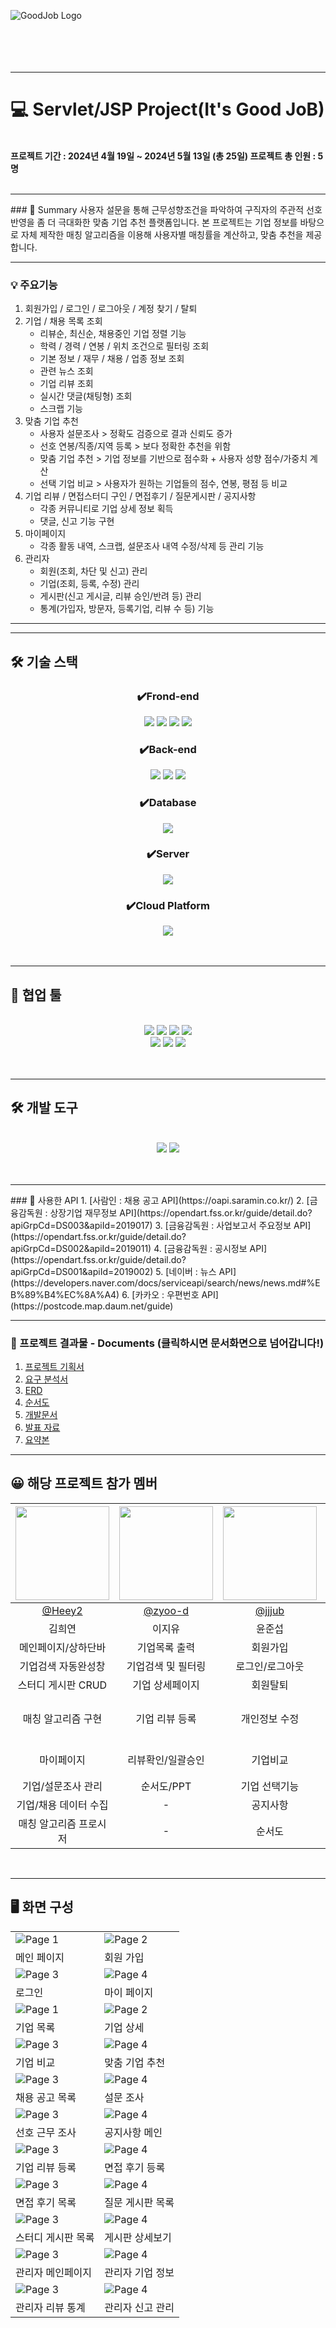 ![GoodJob Logo](https://github.com/Kijun0708/GoodJob/blob/main/GoodJob/src/main/webapp/assets/logo.png)
<br/>
<br/>
<br/>
<br/>
<br/>
<hr/>


# 💻 Servlet/JSP Project(It's Good JoB)
<br/>
<b>프로젝트 기간 : 2024년 4월 19일 ~ 2024년 5월 13일 (총 25일)  
프로젝트 총 인원 : 5명</b><br/>
<br/>

<hr/>
### 📌 Summary
사용자 설문을 통해 근무성향조건을 파악하여 구직자의 주관적 선호 반영을 좀 더 극대화한 맞춤 기업 추천 플랫폼입니다.
본 프로젝트는 기업 정보를 바탕으로 자체 제작한 매칭 알고리즘을 이용해 사용자별 매칭률을 계산하고, 맞춤 추천을 제공합니다.

---

### 💡 주요기능
1. 회원가입 / 로그인 / 로그아웃 / 계정 찾기 / 탈퇴       
2. 기업 / 채용 목록 조회
     - 리뷰순, 최신순, 채용중인 기업 정렬 기능
     - 학력 / 경력 / 연봉 / 위치 조건으로 필터링 조회
     - 기본 정보 / 재무 / 채용 / 업종 정보 조회
     - 관련 뉴스 조회
     - 기업 리뷰 조회
     - 실시간 댓글(채팅형) 조회
     - 스크랩 기능
3. 맞춤 기업 추천
     - 사용자 설문조사 > 정확도 검증으로 결과 신뢰도 증가
     - 선호 연봉/직종/지역 등록 > 보다 정확한 추천을 위함
     - 맞춤 기업 추천 > 기업 정보를 기반으로 점수화 + 사용자 성향 점수/가중치 계산
     - 선택 기업 비교 > 사용자가 원하는 기업들의 점수, 연봉, 평점 등 비교
4. 기업 리뷰 / 면접스터디 구인 / 면접후기 / 질문게시판 / 공지사항 
     - 각종 커뮤니티로 기업 상세 정보 획득
     - 댓글, 신고 기능 구현       
5. 마이페이지
     - 각종 활동 내역, 스크랩, 설문조사 내역 수정/삭제 등 관리 기능
6. 관리자
     - 회원(조회, 차단 및 신고) 관리
     - 기업(조회, 등록, 수정) 관리
     - 게시판(신고 게시글, 리뷰 승인/반려 등) 관리
     - 통계(가입자, 방문자, 등록기업, 리뷰 수 등) 기능

---

<hr/>

<h2>  🛠️ 기술 스택 </h2>
<div align=center>
  
### ✔️Frond-end

<img src="https://img.shields.io/badge/html5-E34F26?style=for-the-badge&logo=html5&logoColor=white">
<img src="https://img.shields.io/badge/css-1572B6?style=for-the-badge&logo=css3&logoColor=white">
<img src="https://img.shields.io/badge/javascript-F7DF1E?style=for-the-badge&logo=javascript&logoColor=black">
<img src="https://img.shields.io/badge/jquery-0769AD?style=for-the-badge&logo=jquery&logoColor=white">

### ✔️Back-end

<img src="https://img.shields.io/badge/java-FF7800?style=for-the-badge&logo=java&logoColor=white">
<img src="https://img.shields.io/badge/servlet-FF9E0F?style=for-the-badge&logo=servlet&logoColor=white">
<img src="https://img.shields.io/badge/jsp-FFD700?style=for-the-badge&logo=jsp&logoColor=white">

### ✔️Database

<img src="https://img.shields.io/badge/oracle-F80000?style=for-the-badge&logo=oracle&logoColor=white">

### ✔️Server

<img src="https://img.shields.io/badge/apache tomcat-F8DC75?style=for-the-badge&logo=apachetomcat&logoColor=black">

### ✔️Cloud Platform

<img src="https://img.shields.io/badge/amazon ec2-FF9900?style=for-the-badge&logo=amazonec2&logoColor=white">

</div>

<br/>
<br/>
<hr/>

 <h2>  🤝 협업 툴 </h2> <br/>
<div align=center> 
<img src="https://img.shields.io/badge/github-181717?style=for-the-badge&logo=github&logoColor=white">   
<img src="https://img.shields.io/badge/canva-00C4CC?style=for-the-badge&logo=canva&logoColor=white">   
<img src="https://img.shields.io/badge/draw.io-FF7800?style=for-the-badge&logo=drawio&logoColor=white">
<img src="https://img.shields.io/badge/googledocs-4285F4?style=for-the-badge&logo=googledocs&logoColor=white"> <br/>   
<img src="https://img.shields.io/badge/discord-5865F2?style=for-the-badge&logo=discord&logoColor=white"> 
<img src="https://img.shields.io/badge/notion-000000?style=for-the-badge&logo=notion&logoColor=white"> 
<img src="https://img.shields.io/badge/ERDCloud-2C2255?style=for-the-badge&logo=erdcloud&logoColor=white">
</div>
<br/>
<br/>
<hr/>




  
## 🛠️ 개발 도구 <br/>
<div align=center>
  <br/>
  <img src="https://img.shields.io/badge/eclipseide-2C2255?style=for-the-badge&logo=eclipseide&logoColor=white">
  <img src="https://img.shields.io/badge/sql developer-717171?style=for-the-badge&logo=sqldeveloper&logoColor=white">
</div>  
<br/>
<br/>
<hr/>
### 🔎 사용한 API 
1. [사람인 : 채용 공고 API](https://oapi.saramin.co.kr/)
2. [금융감독원 : 상장기업 재무정보 API](https://opendart.fss.or.kr/guide/detail.do?apiGrpCd=DS003&apiId=2019017)
3. [금융감독원 : 사업보고서 주요정보 API](https://opendart.fss.or.kr/guide/detail.do?apiGrpCd=DS002&apiId=2019011)
4. [금융감독원 : 공시정보 API](https://opendart.fss.or.kr/guide/detail.do?apiGrpCd=DS001&apiId=2019002)
5. [네이버 : 뉴스 API](https://developers.naver.com/docs/serviceapi/search/news/news.md#%EB%89%B4%EC%8A%A4)
6. [카카오 : 우편번호 API](https://postcode.map.daum.net/guide)

---

### 📜 프로젝트 결과물 - Documents (클릭하시면 문서화면으로 넘어갑니다!)
1. [프로젝트 기획서](https://drive.google.com/file/d/1Z1Y8tXyPkJQ10732bVdiWUFsjOxM8X39/view?usp=drive_link)
2. [요구 분석서](https://drive.google.com/file/d/1H2NWM8EzZjT2T11KR67y9gFTCQJLSit-/view?usp=drive_link)
3. [ERD](https://drive.google.com/file/d/1R2n-NsRU5JskpHAc_c3ffYGiYBkBsjEC/view?usp=drive_link)
4. [순서도](https://drive.google.com/file/d/1Jg3jVu8q4c-d_LpOl-YIcijEfu2O3u4s/view?usp=drive_link)
5. [개발문서](https://drive.google.com/file/d/1xuHhiOiof2rSYLw3z6Tup-UTvcHdGqle/view?usp=drive_link)
6. [발표 자료](https://drive.google.com/file/d/1AKmwRicGrRGoy_CgOfmgbJJOWuNxuBGu/view?usp=drive_link)
7. [요약본](https://drive.google.com/file/d/1MF_3N9qjNzg6DGBBoLk2J1jHBYGKB_7V/view?usp=drive_link)

<hr/>

  
## 😀  해당 프로젝트 참가 멤버

|<img src="https://avatars.githubusercontent.com/u/155238712?v=4" width="150" height="150"/>|<img src="https://avatars.githubusercontent.com/u/153978814?v=4" width="150" height="150"/>|<img src="https://avatars.githubusercontent.com/u/72927363?v=4" width="150" height="150"/>|<img src="https://avatars.githubusercontent.com/u/157680931?v=4" width="150" height="150"/>|<img src="https://avatars.githubusercontent.com/u/127924216?v=4" width="150" height="150"/>|
|:-:|:-:|:-:|:-:|:-:|
|[@Heey2](https://github.com/Heey2)|[@zyoo-d](https://github.com/zyoo-d)|[@jjjub](https://github.com/jjjub)|[@Kijun0708](https://github.com/Kijun0708)|[@kmggmk](https://github.com/kmggmk)|
|김희연|이지유|윤준섭|박기준|김민곤|
|메인페이지/상하단바|기업목록 출력|회원가입|질문게시판 CRUD|면접후기 CRUD|
|기업검색 자동완성창|기업검색 및 필터링|로그인/로그아웃|신고 기능/신고 관리|댓글 CRUD|
|스터디 게시판 CRUD|기업 상세페이지|회원탈퇴|매칭 알고리즘 구현|관심 기업 스크랩|
|매칭 알고리즘 구현|기업 리뷰 등록|개인정보 수정|콘텐츠 통계(게시글 수, 댓글 수, 인기게시글)|면접후기 관리|
|마이페이지|리뷰확인/일괄승인|기업비교|기업 통계(등록된 기업 수, 인기 기업)|기업 비교|
|기업/설문조사 관리|순서도/PPT|기업 선택기능|방문자수 통계|-|
|기업/채용 데이터 수집|-|공지사항|유저 관리|-|
|매칭 알고리즘 프로시저|-|순서도|관리자 접근 필터|-|

<br/>
<hr/>

## 🖥️ 화면 구성


<table>
  <tr>
    <td><img src="https://github.com/Kijun0708/GoodJob/blob/main/GoodJob/src/main/webapp/assets/screenshot/%EB%A9%94%EC%9D%B8%ED%8E%98%EC%9D%B4%EC%A7%80.png" alt="Page 1"></td>
    <td><img src="https://github.com/Kijun0708/GoodJob/blob/main/GoodJob/src/main/webapp/assets/screenshot/%ED%9A%8C%EC%9B%90%EA%B0%80%EC%9E%85.png" alt="Page 2"></td>
  </tr>
  <tr>
    <td>메인 페이지</td>
    <td>회원 가입</td>
  </tr>
  <tr>
    <td><img src="https://github.com/Kijun0708/GoodJob/blob/main/GoodJob/src/main/webapp/assets/screenshot/%EB%A1%9C%EA%B7%B8%EC%9D%B8.png" alt="Page 3"></td>
    <td><img src="https://github.com/Kijun0708/GoodJob/blob/main/GoodJob/src/main/webapp/assets/screenshot/%EB%A7%88%EC%9D%B4%ED%8E%98%EC%9D%B4%EC%A7%80%EB%A9%94%EC%9D%B8.png" alt="Page 4"></td>
  </tr>
  <tr>
    <td>로그인</td>
    <td>마이 페이지</td>
  </tr>
   <tr>
    <td><img src="https://github.com/Kijun0708/GoodJob/blob/main/GoodJob/src/main/webapp/assets/screenshot/%EA%B8%B0%EC%97%85%EB%AA%A9%EB%A1%9D.png" alt="Page 1"></td>
    <td><img src="https://github.com/Kijun0708/GoodJob/blob/main/GoodJob/src/main/webapp/assets/screenshot/%EA%B8%B0%EC%97%85%EC%83%81%EC%84%B8.png" alt="Page 2"></td>
  </tr>
  <tr>
    <td>기업 목록</td>
    <td>기업 상세</td>
  </tr>
  <tr>
    <td><img src="https://github.com/Kijun0708/GoodJob/blob/main/GoodJob/src/main/webapp/assets/screenshot/%EA%B8%B0%EC%97%85%EB%B9%84%EA%B5%90.png" alt="Page 3"></td>
    <td><img src="https://github.com/Kijun0708/GoodJob/blob/main/GoodJob/src/main/webapp/assets/screenshot/%EB%A7%9E%EC%B6%A4%EA%B8%B0%EC%97%85%EC%B6%94%EC%B2%9C.png" alt="Page 4"></td>
  </tr>
  <tr>
    <td>기업 비교</td>
    <td>맞춤 기업 추천</td>
  </tr>

  <tr>
    <td><img src="https://github.com/Kijun0708/GoodJob/blob/main/GoodJob/src/main/webapp/assets/screenshot/%EC%B1%84%EC%9A%A9%EB%AA%A9%EB%A1%9D.png" alt="Page 3"></td>
    <td><img src="https://github.com/Kijun0708/GoodJob/blob/main/GoodJob/src/main/webapp/assets/screenshot/%EC%84%A4%EB%AC%B8%EC%A1%B0%EC%82%AC%20%EC%84%A0%ED%83%9D%EC%8B%9C.png" alt="Page 4"></td>
  </tr>
  <tr>
    <td>채용 공고 목록</td>
    <td>설문 조사</td>
  </tr>

  <tr>
    <td><img src="https://github.com/Kijun0708/GoodJob/blob/main/GoodJob/src/main/webapp/assets/screenshot/%EC%84%A0%ED%98%B8%EA%B7%BC%EB%AC%B4%EC%A1%B0%EC%82%AC.png" alt="Page 3"></td>
    <td><img src="https://github.com/Kijun0708/GoodJob/blob/main/GoodJob/src/main/webapp/assets/screenshot/%EA%B3%B5%EC%A7%80%EC%82%AC%ED%95%AD%20%EB%A9%94%EC%9D%B8.png" alt="Page 4"></td>
  </tr>
  <tr>
    <td>선호 근무 조사</td>
    <td>공지사항 메인</td>
  </tr>

  <tr>
    <td><img src="https://github.com/Kijun0708/GoodJob/blob/main/GoodJob/src/main/webapp/assets/screenshot/%EA%B8%B0%EC%97%85%EB%A6%AC%EB%B7%B0%EB%93%B1%EB%A1%9D.png" alt="Page 3"></td>
    <td><img src="https://github.com/Kijun0708/GoodJob/blob/main/GoodJob/src/main/webapp/assets/screenshot/%EB%A9%B4%EC%A0%91%ED%9B%84%EA%B8%B0%20%EA%B8%80%EC%93%B0%EA%B8%B0.png" alt="Page 4"></td>
  </tr>
  <tr>
    <td>기업 리뷰 등록</td>
    <td>면접 후기 등록</td>
  </tr>

  <tr>
    <td><img src="https://github.com/Kijun0708/GoodJob/blob/main/GoodJob/src/main/webapp/assets/screenshot/%EB%A9%B4%EC%A0%91%ED%9B%84%EA%B8%B0%20%EB%A9%94%EC%9D%B8.png" alt="Page 3"></td>
    <td><img src="https://github.com/Kijun0708/GoodJob/blob/main/GoodJob/src/main/webapp/assets/screenshot/%EC%97%AC%EA%B8%B0%EC%96%B4%EB%95%8C%20%EB%A9%94%EC%9D%B8.png" alt="Page 4"></td>
  </tr>
  <tr>
    <td>면접 후기 목록</td>
    <td>질문 게시판 목록</td>
  </tr>

  <tr>
    <td><img src="https://github.com/Kijun0708/GoodJob/blob/main/GoodJob/src/main/webapp/assets/screenshot/%EC%8A%A4%ED%84%B0%EB%94%94%EB%A9%94%EC%9D%B8.png" alt="Page 3"></td>
    <td><img src="https://github.com/Kijun0708/GoodJob/blob/main/GoodJob/src/main/webapp/assets/screenshot/%EC%8A%A4%ED%84%B0%EB%94%94%EB%B7%B0.png" alt="Page 4"></td>
  </tr>
  <tr>
    <td>스터디 게시판 목록</td>
    <td>게시판 상세보기</td>
  </tr>

  <tr>
    <td><img src="https://github.com/Kijun0708/GoodJob/blob/main/GoodJob/src/main/webapp/assets/screenshot/%EA%B4%80%EB%A6%AC%EC%9E%90%20%EB%A9%94%EC%9D%B8.png" alt="Page 3"></td>
    <td><img src="https://github.com/Kijun0708/GoodJob/blob/main/GoodJob/src/main/webapp/assets/screenshot/%EA%B4%80%EB%A6%AC%EC%9E%90%20%EA%B8%B0%EC%97%85%EA%B4%80%EB%A6%AC.png" alt="Page 4"></td>
  </tr>
  <tr>
    <td>관리자 메인페이지</td>
    <td>관리자 기업 정보</td>
  </tr>

  <tr>
    <td><img src="https://github.com/Kijun0708/GoodJob/blob/main/GoodJob/src/main/webapp/assets/screenshot/%EB%A6%AC%EB%B7%B0%20%ED%86%B5%EA%B3%84.png" alt="Page 3"></td>
    <td><img src="https://github.com/Kijun0708/GoodJob/blob/main/GoodJob/src/main/webapp/assets/screenshot/%EC%8B%A0%EA%B3%A0%20%EA%B2%8C%EC%8B%9C%EA%B8%80%20%EA%B4%80%EB%A6%AC.png" alt="Page 4"></td>
  </tr>
  <tr>
    <td>관리자 리뷰 통계</td>
    <td>관리자 신고 관리</td>
  </tr>
</table>






